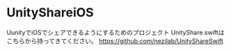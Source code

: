 # UnityShareiOS
UunityでiOSでシェアできるようにするためのプロジェクト
UnityShare.swiftはこちらから持ってきてください。
https://github.com/nezilab/UnityShareSwift
